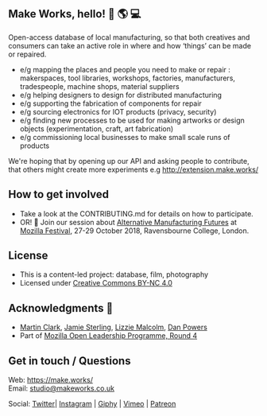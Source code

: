## Make Works, hello! :wrench: :earth_americas: :computer: 
Open-access database of local manufacturing, so that both creatives and consumers can take an active role in where and how ‘things’ can be made or repaired.

* e/g mapping the places and people you need to make or repair : makerspaces, tool libraries, workshops, factories, manufacturers, tradespeople, machine shops, material suppliers
* e/g helping designers to design for distributed manufacturing
* e/g supporting the fabrication of components for repair
* e/g sourcing electronics for IOT products (privacy, security)
* e/g finding new processes to be used for making artworks or design objects (experimentation, craft, art fabrication)
* e/g commissioning local businesses to make small scale runs of products

We're hoping that by opening up our API and asking people to contribute, that others might create more experiments e.g http://extension.make.works/

## How to get involved
* Take a look at the CONTRIBUTING.md for details on how to participate.  
* OR! :calendar: Join our session about [Alternative Manufacturing Futures](https://github.com/MozillaFoundation/mozfest-program-2017/issues/440) at [Mozilla Festival](https://mozillafestival.org/), 27-29 October 2018, Ravensbourne College, London. 

## License
* This is a content-led project: database, film, photography
* Licensed under [Creative Commons BY-NC 4.0](https://creativecommons.org/licenses/by-nc/4.0/)

## Acknowledgments :clap:
* [Martin Clark](http://aniseed.co/), [Jamie Sterling](https://jamiesterling.co.uk/), [Lizzie Malcolm](https://rectangle.design/), [Dan Powers](https://rectangle.design/)
* Part of [Mozilla Open Leadership Programme, Round 4](https://medium.com/@MozOpenLeaders)

## Get in touch / Questions
Web: https://make.works/  
Email: studio@makeworks.co.uk

Social: [Twitter](https://twitter.com/thisismakeworks)| [Instagram](https://www.instagram.com/make_works/) | [Giphy](giphy.com/channel/makeworks) | [Vimeo](vimeo.com/makeworks) | [Patreon](patreon.com/makeworks)

